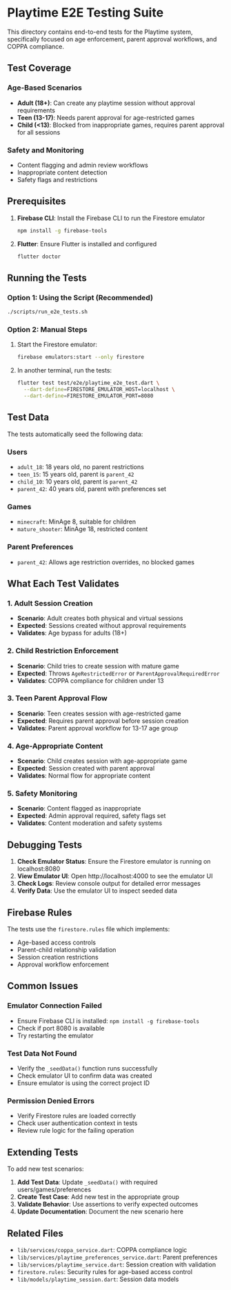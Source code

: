# Playtime E2E Testing Suite

This directory contains end-to-end tests for the Playtime system, specifically focused on age enforcement, parent approval workflows, and COPPA compliance.

## Test Coverage

### Age-Based Scenarios
- **Adult (18+)**: Can create any playtime session without approval requirements
- **Teen (13-17)**: Needs parent approval for age-restricted games
- **Child (<13)**: Blocked from inappropriate games, requires parent approval for all sessions

### Safety and Monitoring
- Content flagging and admin review workflows
- Inappropriate content detection
- Safety flags and restrictions

## Prerequisites

1. **Firebase CLI**: Install the Firebase CLI to run the Firestore emulator
   ```bash
   npm install -g firebase-tools
   ```

2. **Flutter**: Ensure Flutter is installed and configured
   ```bash
   flutter doctor
   ```

## Running the Tests

### Option 1: Using the Script (Recommended)
```bash
./scripts/run_e2e_tests.sh
```

### Option 2: Manual Steps
1. Start the Firestore emulator:
   ```bash
   firebase emulators:start --only firestore
   ```

2. In another terminal, run the tests:
   ```bash
   flutter test test/e2e/playtime_e2e_test.dart \
     --dart-define=FIRESTORE_EMULATOR_HOST=localhost \
     --dart-define=FIRESTORE_EMULATOR_PORT=8080
   ```

## Test Data

The tests automatically seed the following data:

### Users
- `adult_18`: 18 years old, no parent restrictions
- `teen_15`: 15 years old, parent is `parent_42`
- `child_10`: 10 years old, parent is `parent_42`
- `parent_42`: 40 years old, parent with preferences set

### Games
- `minecraft`: MinAge 8, suitable for children
- `mature_shooter`: MinAge 18, restricted content

### Parent Preferences
- `parent_42`: Allows age restriction overrides, no blocked games

## What Each Test Validates

### 1. Adult Session Creation
- **Scenario**: Adult creates both physical and virtual sessions
- **Expected**: Sessions created without approval requirements
- **Validates**: Age bypass for adults (18+)

### 2. Child Restriction Enforcement
- **Scenario**: Child tries to create session with mature game
- **Expected**: Throws `AgeRestrictedError` or `ParentApprovalRequiredError`
- **Validates**: COPPA compliance for children under 13

### 3. Teen Parent Approval Flow
- **Scenario**: Teen creates session with age-restricted game
- **Expected**: Requires parent approval before session creation
- **Validates**: Parent approval workflow for 13-17 age group

### 4. Age-Appropriate Content
- **Scenario**: Child creates session with age-appropriate game
- **Expected**: Session created with parent approval
- **Validates**: Normal flow for appropriate content

### 5. Safety Monitoring
- **Scenario**: Content flagged as inappropriate
- **Expected**: Admin approval required, safety flags set
- **Validates**: Content moderation and safety systems

## Debugging Tests

1. **Check Emulator Status**: Ensure the Firestore emulator is running on localhost:8080
2. **View Emulator UI**: Open http://localhost:4000 to see the emulator UI
3. **Check Logs**: Review console output for detailed error messages
4. **Verify Data**: Use the emulator UI to inspect seeded data

## Firebase Rules

The tests use the `firestore.rules` file which implements:
- Age-based access controls
- Parent-child relationship validation
- Session creation restrictions
- Approval workflow enforcement

## Common Issues

### Emulator Connection Failed
- Ensure Firebase CLI is installed: `npm install -g firebase-tools`
- Check if port 8080 is available
- Try restarting the emulator

### Test Data Not Found
- Verify the `_seedData()` function runs successfully
- Check emulator UI to confirm data was created
- Ensure emulator is using the correct project ID

### Permission Denied Errors
- Verify Firestore rules are loaded correctly
- Check user authentication context in tests
- Review rule logic for the failing operation

## Extending Tests

To add new test scenarios:

1. **Add Test Data**: Update `_seedData()` with required users/games/preferences
2. **Create Test Case**: Add new test in the appropriate group
3. **Validate Behavior**: Use assertions to verify expected outcomes
4. **Update Documentation**: Document the new scenario here

## Related Files

- `lib/services/coppa_service.dart`: COPPA compliance logic
- `lib/services/playtime_preferences_service.dart`: Parent preferences
- `lib/services/playtime_service.dart`: Session creation with validation
- `firestore.rules`: Security rules for age-based access control
- `lib/models/playtime_session.dart`: Session data models
